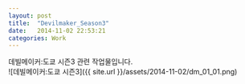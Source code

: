 ```yaml
---
layout: post
title:  "Devilmaker_Season3"
date:   2014-11-02 22:53:21
categories: Work
---
```

데빌메이커:도쿄 시즌3 관련 작업물입니다.
<br>
![데빌메이커:도쿄 시즌3]({{ site.url }}/assets/2014-11-02/dm_01_01.png)
